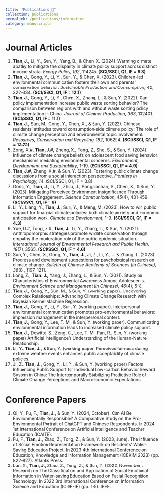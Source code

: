 ```yaml
---
title: "Publications 📰"
collection: publications
permalink: /publications/information
category: manuscripts
---
```


Journal Articles
======
  1. **Tian, J.,** Li, Y., Sun, Y., Yang, B., & Chen, X. (2024). Warming climate apathy to mitigate the disparity in climate policy support across distinct income strata. _Energy Policy, 192_, 114245. **(SCI/SSCI, Q1, IF = 9.3)**
  2. **Tian, J.,** Gong, Y., Li, Y., Sun, Y., & Chen, X. (2023). Children-led environmental communication fosters their own and parents' conservation behavior. _Sustainable Production and Consumption, 42_, 322-334. **(SCI/SSCI, Q1, IF = 12.1)**
  3. **Tian, J.,** Gong, Y., Li, Y., Chen, X., Zhang, L., & Sun, Y. (2022). Can policy implementation increase public waste sorting behavior? The comparison between regions with and without waste sorting policy implementation in China. _Journal of Cleaner Production, 363_, 132401. **(SCI/SSCI, Q1, IF = 11.1)**
  4. **Tian, J.,** Sun, M., Gong, Y., Chen, X., & Sun, Y. (2022). Chinese residents’ attitudes toward consumption-side climate policy: The role of climate change perception and environmental topic involvement. _Resources, Conservation and Recycling, 182_, 106294.  **(SCI/SSCI, Q1, IF = 13.72)**
  5. Zong, X.#, **Tian, J.#,** Zheng, X., Tong, Z., She, S., & Sun, Y. (2024). Influence of climate change beliefs on adolescent food saving behavior: mechanisms mediating environmental concerns. _Environment, Development and Sustainability_, 1-19. **(SCI/SSCI, Q1, IF = 4.9)**
  6. **Tian, J.#**, Zheng, X.#, & Sun, Y. (2023). Fostering public climate change discussions from a social interaction perspective. _Frontiers in Psychology, 14_. (SCI/SSCI, Q1, IF = 3.8)
  7. Gong, Y., **Tian, J.,** Li, Y., Zhou, J., Pongpiachan, S., Chen, X., & Sun, Y. (2023). Mitigating Perceived Environment Insignificance Through Information Engagement. _Science Communication, 45_(4), 431-459. **(SCI/SSCI, Q1, IF = 9)**
  8. Li, Y., Liang, Y., **Tian, J.,** Sun, Y., & Meng, M. (2023). How to win public support for financial climate policies: both climate anxiety and economic anticipation work. _Climate and Development_, 1-9. **(SCI/SSCI, Q1, IF = 4.3)**
  9. Yue, D.#, Tong, Z.#, **Tian, J.,** Li, Y., Zhang, L., & Sun, Y. (2021). Anthropomorphic strategies promote wildlife conservation through empathy the moderation role of the public epidemic situation. _International Journal of Environmental Research and Public Health, 18_(7), 3565. **(SCI/SSCI, Q1, IF = 4.6)**
  10. Sun, Y., Chen, X., Gong, Y., **Tian, J.,** Ji, Z., Li, Y., ... & Zhang, L. (2023). Progress and development suggestions for psychological research on climate change. _Bulletin of Chinese Academy of Sciences (In Chinese), 38_(8), 1197-1211.
  11. Long, Z., **Tian. J.,** Yang, J., Zhang, L., & Sun, Y. (2021). Study on Characteristics of Environmental Awareness Among Adolescents. _Environment Science and Management (In Chinese), 46_(4), 5-8.
  12. **Tian, J.,** Gong, Y., Sun, M., & Sun, Y. (working paper). Uncovering Complex Relationships: Advancing Climate Change Research with Bayesian Kernel Machine Regression.
  13. **Tian, J.,** Gong, Y., Li, Y., Sun, Y. (working paper). Interpersonal environmental communication promotes pro-environmental behaviors: impression management in the interpersonal context.
  14. **Tian, J.,** Gong, Y., Lee, T. M., & Sun, Y. (working paper). Communicating environmental information leads to increased climate policy support.
  15. **Tian, J.,** Dewitte, S., Zeng, C., Lee, T. M., Pan, R., Sun, Y. (working paper) Artificial Intelligence’s Understanding of the Human-Nature Relationship.
  16. Li, Y., **Tian, J.,** & Sun, Y. (working paper) Perceived fairness during extreme weather events enhances public acceptability of climate policies.
  17. Ji, Z., **Tian, J.,** Gong, Y., Li, Y., & Sun, Y. (working paper) Factors Influencing Public Support for Individual Low-carbon Behavior Reward System in China: The Intertemporally Stabilizing Predictive Role of Climate Change Perceptions and Macroeconomic Expectations.

Conference Papers
======
  1. Qi, Y., Fu, F., **Tian, J.,** & Sun, Y. (2024, October). Can AI Be Environmentally Responsible? A Comparative Study on the Pro-Environmental Portrait of ChatGPT and Chinese Respondents. In 2024 1st International Conference on Artificial Intelligence and Teacher Education (ICAITE).
  2. Fu, F., **Tian, J.,** Zhao, Z., Tong, Z., & Sun, Y. (2023, June). The Influence of Social Emotion Representation Framework on Residents’ Water-Saving Education Project. In 2023 4th International Conference on Education, Knowledge and Information Management (ICEKIM 2023) (pp. 822-827). Atlantis Press.
  3. Lun, X., **Tian, J.,** Zhao, Z., Tong, Z., & Sun, Y. (2022, November). Research on The Classification and Application of Social Emotional Information in Water-saving Education Based on Facial Recognition Technology. In 2022 3rd International Conference on Information Science and Education (ICISE-IE) (pp. 1-5). IEEE.
